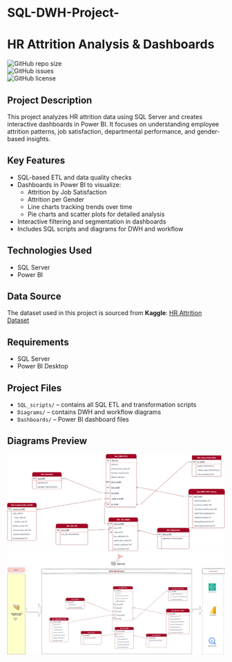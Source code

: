 # SQL-DWH-Project-
# HR Attrition Analysis & Dashboards  

![GitHub repo size](https://img.shields.io/github/repo-size/mahmoudafandi/SQL-DWH-Project-)  
![GitHub issues](https://img.shields.io/github/issues/mahmoudafandi/SQL-DWH-Project-)  
![GitHub license](https://img.shields.io/github/license/mahmoudafandi/SQL-DWH-Project-)  

## Project Description
This project analyzes HR attrition data using SQL Server and creates interactive dashboards in Power BI. It focuses on understanding employee attrition patterns, job satisfaction, departmental performance, and gender-based insights.  

## Key Features
- SQL-based ETL and data quality checks  
- Dashboards in Power BI to visualize:  
  - Attrition by Job Satisfaction  
  - Attrition per Gender  
  - Line charts tracking trends over time  
  - Pie charts and scatter plots for detailed analysis  
- Interactive filtering and segmentation in dashboards  
- Includes SQL scripts and diagrams for DWH and workflow  

## Technologies Used
- SQL Server  
- Power BI  

## Data Source
The dataset used in this project is sourced from **Kaggle**: [HR Attrition Dataset](https://www.kaggle.com/datasets/pavansubhasht/ibm-hr-analytics-attrition-dataset)  

## Requirements
- SQL Server  
- Power BI Desktop  

## Project Files
- `SQL_scripts/` – contains all SQL ETL and transformation scripts  
- `Diagrams/` – contains DWH and workflow diagrams  
- `Dashboards/` – Power BI dashboard files  

## Diagrams Preview
![DWH Diagram](Diagrams/dwh_digram.png)  
![Workflow Diagram](Diagrams/architecure.png)  



